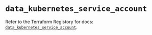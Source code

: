 # `data_kubernetes_service_account`

Refer to the Terraform Registory for docs: [`data_kubernetes_service_account`](https://www.terraform.io/docs/providers/kubernetes/d/service_account).
